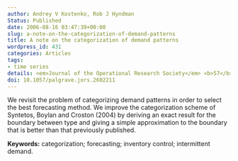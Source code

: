 ```yaml
---
author: Andrey V Kostenko, Rob J Hyndman
Status: Published
date: 2006-08-16 03:47:39+00:00
slug: a-note-on-the-categorization-of-demand-patterns
title: A note on the categorization of demand patterns
wordpress_id: 431
categories: Articles
tags:
- time series
details: <em>Journal of the Operational Research Society</em> <b>57</b>, 1256-1257
doi: 10.1057/palgrave.jors.2602211
---
```


We revisit the problem of categorizing demand patterns in order to select the best forecasting method. We improve the categorization scheme of Syntetos, Boylan and Croston (2004) by deriving an exact result for the boundary between type and giving a simple approximation to the boundary that is better than that previously published.

**Keywords:** categorization; forecasting; inventory control; intermittent demand.

